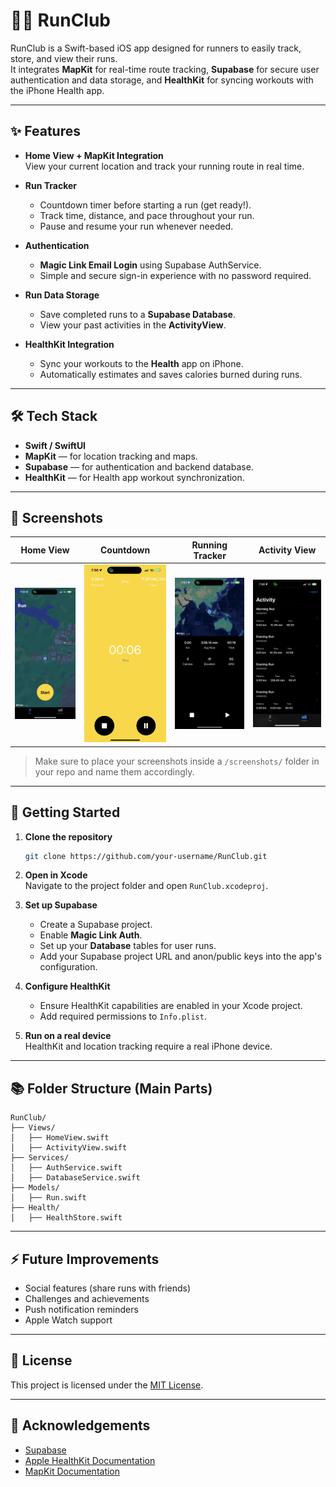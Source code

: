 # 🏃‍♂️ RunClub

RunClub is a Swift-based iOS app designed for runners to easily track, store, and view their runs.  
It integrates **MapKit** for real-time route tracking, **Supabase** for secure user authentication and data storage, and **HealthKit** for syncing workouts with the iPhone Health app.

---

## ✨ Features

- **Home View + MapKit Integration**  
  View your current location and track your running route in real time.

- **Run Tracker**  
  - Countdown timer before starting a run (get ready!).
  - Track time, distance, and pace throughout your run.
  - Pause and resume your run whenever needed.

- **Authentication**  
  - **Magic Link Email Login** using Supabase AuthService.
  - Simple and secure sign-in experience with no password required.

- **Run Data Storage**  
  - Save completed runs to a **Supabase Database**.
  - View your past activities in the **ActivityView**.

- **HealthKit Integration**  
  - Sync your workouts to the **Health** app on iPhone.
  - Automatically estimates and saves calories burned during runs.

---

## 🛠️ Tech Stack

- **Swift / SwiftUI**
- **MapKit** — for location tracking and maps.
- **Supabase** — for authentication and backend database.
- **HealthKit** — for Health app workout synchronization.

---

## 📲 Screenshots

| Home View | Countdown | Running Tracker | Activity View |
|:---:|:---:|:---:|:---:|
| ![HomeView Screenshot](https://github.com/Thet9354/IOS-Run-Club/blob/main/IMG_4879.PNG) | ![Countdown Screenshot](https://github.com/Thet9354/IOS-Run-Club/blob/main/IMG_4881.PNG) | ![Running Screenshot](https://github.com/Thet9354/IOS-Run-Club/blob/main/IMG_4882.PNG) | ![ActivityView Screenshot](https://github.com/Thet9354/IOS-Run-Club/blob/main/IMG_4880.PNG) |

> Make sure to place your screenshots inside a `/screenshots/` folder in your repo and name them accordingly.

---

## 🚀 Getting Started

1. **Clone the repository**
   ```bash
   git clone https://github.com/your-username/RunClub.git
   ```

2. **Open in Xcode**  
   Navigate to the project folder and open `RunClub.xcodeproj`.

3. **Set up Supabase**  
   - Create a Supabase project.
   - Enable **Magic Link Auth**.
   - Set up your **Database** tables for user runs.
   - Add your Supabase project URL and anon/public keys into the app's configuration.

4. **Configure HealthKit**  
   - Ensure HealthKit capabilities are enabled in your Xcode project.
   - Add required permissions to `Info.plist`.

5. **Run on a real device**  
   HealthKit and location tracking require a real iPhone device.

---

## 📚 Folder Structure (Main Parts)

```
RunClub/
├── Views/
│   ├── HomeView.swift
│   ├── ActivityView.swift
├── Services/
│   ├── AuthService.swift
│   ├── DatabaseService.swift
├── Models/
│   ├── Run.swift
├── Health/
│   ├── HealthStore.swift
```

---

## ⚡ Future Improvements

- Social features (share runs with friends)
- Challenges and achievements
- Push notification reminders
- Apple Watch support

---

## 📄 License

This project is licensed under the [MIT License](LICENSE).

---

## 💬 Acknowledgements

- [Supabase](https://supabase.com/)
- [Apple HealthKit Documentation](https://developer.apple.com/documentation/healthkit)
- [MapKit Documentation](https://developer.apple.com/documentation/mapkit)
